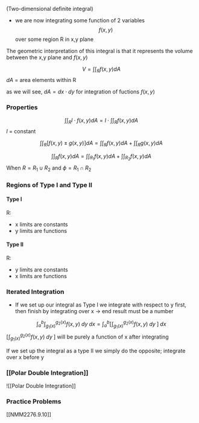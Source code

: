 (Two-dimensional definite integral)

- we are now integrating some function of 2 variables
$$ f(x,y) $$
	over some region R in x,y plane

The geometric interpretation of this integral is that it represents the volume between the x,y plane and $f(x,y)$

$$ V = \int\int_R f(x,y)dA $$
$dA$ = area elements within R

as we will see, $dA = dx\cdot dy$ for integration of fuctions $f(x,y)$

### Properties
$$ \int\int_R l\cdot f(x,y)dA = l\cdot\int\int_Rf(x,y)dA $$
$l$ = constant

$$ \int\int_R[f(x,y)\pm g(x,y)]dA = \int\int_Rf(x,y)dA + \int\int_Rg(x,y)dA $$

$$ \int\int_Rf(x,y)dA = \int\int_{R_1}f(x,y)dA + \int\int_{R_2}f(x,y)dA $$
When $R = R_1 \cup R_2$ and $\phi = R_1\cap R_2$

### Regions of Type I and Type II
#### Type I
R:
- x limits are constants
- y limits are functions

#### Type II
R:
- y limits are constants
- x limits are functions

### Iterated Integration
- If we set up our integral as Type I we integrate with respect to y first, then finish by integrating over x -> end result must be a number

$$ \int_a^b\int_{g_1(x)}^{g_2(x)}f(x,y)\;dy\;dx = \int_a^b[\int_{g_1(x)}^{g_2(x)}f(x,y)\;dy\;]\;dx $$
$[\int_{g_1(x)}^{g_2(x)}f(x,y)\;dy\;]$ will be purely a function of x after integrating

If we set up the integral as a type II we simply do the opposite; integrate over x before y

### [[Polar Double Integration]]
![[Polar Double Integration]]

### Practice Problems
[[NMM2276.9.10]]
